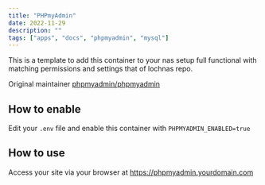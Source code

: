 ```yaml
---
title: "PHPmyAdmin"
date: 2022-11-29
description: ""
tags: ["apps", "docs", "phpmyadmin", "mysql"]
---
```


This is a template to add this container to your nas setup full functional with matching permissions and settings that of lochnas repo.

Original maintainer [phpmyadmin/phpmyadmin](https://hub.docker.com/r/phpmyadmin/phpmyadmin)

## How to enable

Edit your `.env` file and enable this container with `PHPMYADMIN_ENABLED=true`

## How to use

Access your site via your browser at https://phpmyadmin.yourdomain.com
